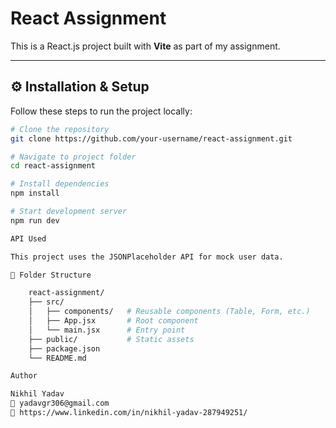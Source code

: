 # React Assignment

This is a React.js project built with **Vite** as part of my assignment.  


---

## ⚙️ Installation & Setup

Follow these steps to run the project locally:

```bash
# Clone the repository
git clone https://github.com/your-username/react-assignment.git

# Navigate to project folder
cd react-assignment

# Install dependencies
npm install

# Start development server
npm run dev

API Used

This project uses the JSONPlaceholder API for mock user data.

📂 Folder Structure

    react-assignment/
    ├── src/
    │   ├── components/   # Reusable components (Table, Form, etc.)
    │   ├── App.jsx       # Root component
    │   └── main.jsx      # Entry point
    ├── public/           # Static assets
    ├── package.json
    └── README.md

Author

Nikhil Yadav
📧 yadavgr306@gmail.com
🔗 https://www.linkedin.com/in/nikhil-yadav-287949251/
```
